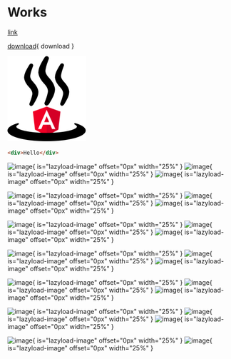 # Works

[link](./logo.png)

[download](./logo.png){ download }

![image](./logo.png)

```html { run .testing } 
<div>Hello</div>
```

<!-- [[include path="a.md" codeblock="md" class="linenos" mark="3-4"]]

[[include path="b.md" codeblock="md"]] -->

![image](https://1000ch.github.io/lazyload-image/assets/img/1.jpg){ is="lazyload-image" offset="0px" width="25%" }
![image](https://1000ch.github.io/lazyload-image/assets/img/2.jpg){ is="lazyload-image" offset="0px" width="25%" }
![image](https://1000ch.github.io/lazyload-image/assets/img/3.jpg){ is="lazyload-image" offset="0px" width="25%" }

<p></p>

![image](https://1000ch.github.io/lazyload-image/assets/img/4.jpg){ is="lazyload-image" offset="0px" width="25%" }
![image](https://1000ch.github.io/lazyload-image/assets/img/5.jpg){ is="lazyload-image" offset="0px" width="25%" }
![image](https://1000ch.github.io/lazyload-image/assets/img/6.jpg){ is="lazyload-image" offset="0px" width="25%" }

![image](https://1000ch.github.io/lazyload-image/assets/img/7.jpg){ is="lazyload-image" offset="0px" width="25%" }
![image](https://1000ch.github.io/lazyload-image/assets/img/8.jpg){ is="lazyload-image" offset="0px" width="25%" }
![image](https://1000ch.github.io/lazyload-image/assets/img/9.jpg){ is="lazyload-image" offset="0px" width="25%" }

![image](https://1000ch.github.io/lazyload-image/assets/img/10.jpg){ is="lazyload-image" offset="0px" width="25%" }
![image](https://1000ch.github.io/lazyload-image/assets/img/11.jpg){ is="lazyload-image" offset="0px" width="25%" }
![image](https://1000ch.github.io/lazyload-image/assets/img/12.jpg){ is="lazyload-image" offset="0px" width="25%" }

![image](https://1000ch.github.io/lazyload-image/assets/img/13.jpg){ is="lazyload-image" offset="0px" width="25%" }
![image](https://1000ch.github.io/lazyload-image/assets/img/14.jpg){ is="lazyload-image" offset="0px" width="25%" }
![image](https://1000ch.github.io/lazyload-image/assets/img/15.jpg){ is="lazyload-image" offset="0px" width="25%" }

![image](https://1000ch.github.io/lazyload-image/assets/img/16.jpg){ is="lazyload-image" offset="0px" width="25%" }
![image](https://1000ch.github.io/lazyload-image/assets/img/17.jpg){ is="lazyload-image" offset="0px" width="25%" }
![image](https://1000ch.github.io/lazyload-image/assets/img/18.jpg){ is="lazyload-image" offset="0px" width="25%" }

![image](https://1000ch.github.io/lazyload-image/assets/img/19.jpg){ is="lazyload-image" offset="0px" width="25%" }
![image](https://1000ch.github.io/lazyload-image/assets/img/20.jpg){ is="lazyload-image" offset="0px" width="25%" }


